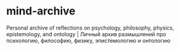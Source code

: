 # mind-archive
Personal archive of reflections on psychology, philosophy, physics, epistemology, and ontology | Личный архив размышлений про психологию, философию, физику, эпистемологию и онтологию
